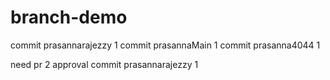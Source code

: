 
# branch-demo
commit prasannarajezzy 1 
commit prasannaMain 1
commit prasanna4044 1

need pr 2 approval
commit prasannarajezzy 1




